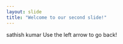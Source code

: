 ```yaml
---
layout: slide
title: "Welcome to our second slide!"
---
```

sathish kumar
Use the left arrow to go back!
